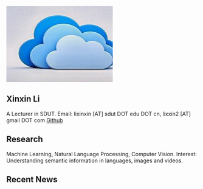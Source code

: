 
![](images/1.jpg)

## Xinxin Li
A Lecturer in SDUT.
Email: lixinxin [AT] sdut DOT edu DOT cn, lixxin2 [AT] gmail DOT com
[Github](https:/github.com/lixxin2)

## Research

Machine Learning, Natural Language Processing, Computer Vision.
Interest: Understanding semantic information in languages, images and videos.

## Recent News

